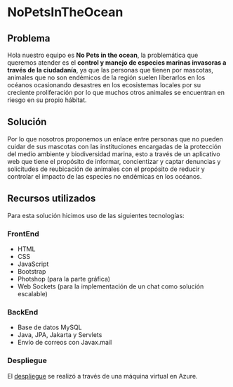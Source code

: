 ﻿# NoPetsInTheOcean
 
## Problema
 
Hola nuestro equipo es **No Pets in the ocean**, la problemática que queremos atender es el **control y manejo de especies marinas invasoras a través de la ciudadanía**, ya que las personas que tienen por mascotas, animales que no son endémicos de la región suelen liberarlos en los océanos ocasionando desastres en los ecosistemas locales por su creciente proliferación por lo que muchos otros animales se encuentran en riesgo en su propio hábitat.

## Solución

Por lo que nosotros proponemos un enlace entre personas que no pueden cuidar de sus mascotas con las instituciones encargadas de la protección del medio ambiente y biodiversidad marina, esto a través de un aplicativo web que tiene el propósito de informar, concientizar y captar denuncias y solicitudes de reubicación de animales con el propósito de reducir y controlar el impacto de las especies no endémicas en los océanos.

## Recursos utilizados

Para esta solución hicimos uso de las siguientes tecnologías:

### FrontEnd

- HTML
- CSS
- JavaScript
- Bootstrap
- Photshop (para la parte gráfica)
- Web Sockets (para la implementación de un chat como solución escalable)

### BackEnd

- Base de datos MySQL
- Java, JPA, Jakarta y Servlets
- Envío de correos con Javax.mail

### Despliegue

El [despliegue](http://40.122.237.236/NoPetsInTheOcean/public/) se realizó a través de una máquina virtual en Azure.
